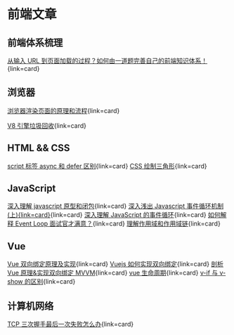 # 前端文章

## 前端体系梳理

[从输入 URL 到页面加载的过程？如何由一道题完善自己的前端知识体系！](https://segmentfault.com/a/1190000013662126){link=card}

## 浏览器

[浏览器渲染页面的原理和流程](https://www.cnblogs.com/chenyoumei/p/9156849.html){link=card}

[V8 引擎垃圾回收](https://segmentfault.com/a/1190000014383214){link=card}

## HTML && CSS

[script 标签 async 和 defer 区别](https://www.jianshu.com/p/f5ffd5e014a9){link=card}
[CSS 绘制三角形](https://www.jianshu.com/p/9a463d50e441){link=card}

## JavaScript

[深入理解 javascript 原型和闭包](https://www.cnblogs.com/wangfupeng1988/p/3977924.html){link=card}
[深入浅出 Javascript 事件循环机制(上){link=card}](https://zhuanlan.zhihu.com/p/26229293){link=card}
[深入理解 JavaScript 的事件循环](https://zhuanlan.zhihu.com/p/46068171){link=card}
[如何解释 Event Loop 面试官才满意？](https://zhuanlan.zhihu.com/p/72507900){link=card}
[理解作用域和作用域链](https://www.cnblogs.com/lhb25/archive/2011/09/06/javascript-scope-chain.html){link=card}

## Vue

[Vue 双向绑定原理及实现](https://www.cnblogs.com/canfoo/p/6891868.html){link=card}
[Vuejs 如何实现双向绑定](https://blog.csdn.net/w993263495/article/details/85030839){link=card}
[剖析 Vue 原理&实现双向绑定 MVVM](https://segmentfault.com/a/1190000006599500){link=card}
[vue 生命周期](https://www.cnblogs.com/lgt-hello-world/p/12620073.html){link=card}
[v-if 与 v-show 的区别](https://www.jianshu.com/p/7af8554d8f08){link=card}

## 计算机网络

[TCP 三次握手最后一次失败怎么办](https://www.pianshen.com/article/68431265749/){link=card}
